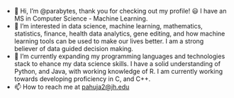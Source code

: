 - 👋 Hi, I’m @parabytes, thank you for checking out my profile! :smiley: I have an MS in Computer Science - Machine Learning.
- 👀 I’m interested in data science, machine learning, mathematics, statistics, finance, health data analytics, gene editing, and how machine learning tools can be used to make our lives better. I am a strong believer of data guided decision making.
- 🌱 I’m currently expanding my programming languages and technologies stack to ehance my data science skills. I have a solid understanding of Python, and Java, with working knowledge of R. I am currently working towards developing proficiency in C, and C++. 
- 📫 How to reach me at pahuja2@jh.edu

<!---
parabytes/parabytes is a ✨ special ✨ repository because its `README.md` (this file) appears on your GitHub profile.
You can click the Preview link to take a look at your changes.
--->
